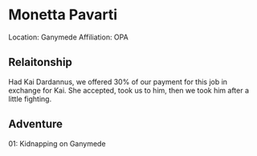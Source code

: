 # Monetta Pavarti

Location: Ganymede
Affiliation: OPA

## Relaitonship

Had Kai Dardannus, we offered 30% of our payment for this job in exchange for Kai. She accepted, took us to him, then we took him after a little fighting.

## Adventure

01: Kidnapping on Ganymede
